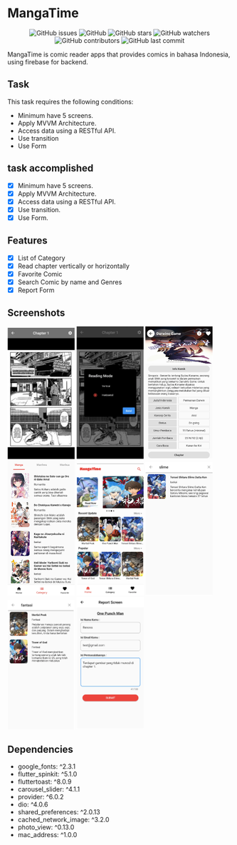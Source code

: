 # MangaTime

<p align="center">
<img alt="GitHub issues" src="https://img.shields.io/github/issues/renova213/simple-manga-app">
<img alt="GitHub" src="https://img.shields.io/github/license/renova213/simple-manga-app"> 
<img alt="GitHub stars" src="https://img.shields.io/github/stars/renova213/simple-manga-app">
<img alt="GitHub watchers" src="https://img.shields.io/github/watchers/renova213/simple-manga-app">
<img alt="GitHub contributors" src="https://img.shields.io/github/contributors/renova213/simple-manga-app">
<img alt="GitHub last commit" src="https://img.shields.io/github/last-commit/renova213/simple-manga-app">
</p>

MangaTime is comic reader apps that provides comics in bahasa Indonesia, using firebase for backend.

## Task

This task requires the following conditions:

- Minimum have 5 screens.
- Apply MVVM Architecture.
- Access data using a RESTful API.
- Use transition
- Use Form

## task accomplished

- [x] Minimum have 5 screens.
- [x] Apply MVVM Architecture.
- [x] Access data using a RESTful API.
- [x] Use transition.
- [x] Use Form.

## Features

- [x] List of Category
- [x] Read chapter vertically or horizontally
- [x] Favorite Comic
- [x] Search Comic by name and Genres
- [x] Report Form

## Screenshots

<img src="assets/ss/1.png" width="30%"> <img src="assets/ss/2.png" width="30%">
<img src="assets/ss/3.png" width="30%"> <img src="assets/ss/4.png" width="30%">
<img src="assets/ss/5.png" width="30%"> <img src="assets/ss/6.png" width="30%">
<img src="assets/ss/7.png" width="30%"> <img src="assets/ss/8.png" width="30%">

## Dependencies

- google_fonts: ^2.3.1
- flutter_spinkit: ^5.1.0
- fluttertoast: ^8.0.9
- carousel_slider: ^4.1.1
- provider: ^6.0.2
- dio: ^4.0.6
- shared_preferences: ^2.0.13
- cached_network_image: ^3.2.0
- photo_view: ^0.13.0
- mac_address: ^1.0.0
